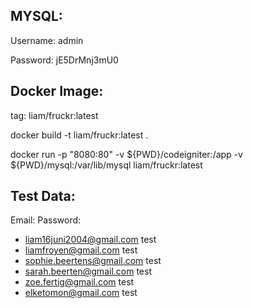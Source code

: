 MYSQL:
--------------------------------
Username: admin

Password: jE5DrMnj3mU0

Docker Image:
--------------------------------
tag: liam/fruckr:latest

docker build -t liam/fruckr:latest .

docker run -p "8080:80" -v ${PWD}/codeigniter:/app -v ${PWD}/mysql:/var/lib/mysql liam/fruckr:latest

Test Data:
--------------------------------
Email:						Password:

- liam16juni2004@gmail.com	test
- liamfroyen@gmail.com		test
- sophie.beertens@gmail.com	test
- sarah.beerten@gmail.com		test
- zoe.fertig@gmail.com		test
- elketomon@gmail.com			test
